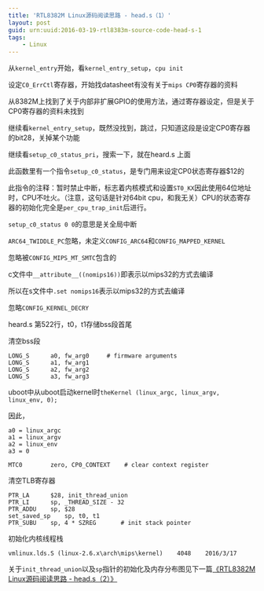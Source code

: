 ```yaml
---
title: 'RTL8382M Linux源码阅读思路 - head.s（1）'
layout: post
guid: urn:uuid:2016-03-19-rtl8383m-source-code-head-s-1
tags:
    - Linux
---
```


从`kernel_entry`开始，看`kernel_entry_setup`，`cpu init`

设定`C0_ErrCtl`寄存器，开始找datasheet有没有关于`mips CP0`寄存器的资料

从8382M上找到了关于内部非扩展GPIO的使用方法，通过寄存器设定，但是关于CP0寄存器的资料未找到

继续看`kernel_entry_setup`，既然没找到，跳过，只知道这段是设定CP0寄存器的bit28，关掉某个功能

继续看`setup_c0_status_pri`，搜索一下，就在heard.s 上面

此函数里有一个指令`setup_c0_status`，是专门用来设定CP0状态寄存器$12的

此指令的注释：暂时禁止中断，标志着内核模式和设置`ST0_KX`因此使用64位地址时，CPU不吐火。（注意，这句话是针对64bit cpu，和我无关）CPU的状态寄存器的初始化完全是`per_cpu_trap_init`后进行。

`setup_c0_status 0 0`的意思是关全局中断

`ARC64_TWIDDLE_PC`忽略，未定义`CONFIG_ARC64`和`CONFIG_MAPPED_KERNEL`

忽略被`CONFIG_MIPS_MT_SMTC`包含的

c文件中`__attribute__((nomips16))`即表示以mips32的方式去编译

所以在s文件中`.set nomips16`表示以mips32的方式去编译

忽略`CONFIG_KERNEL_DECRY`

heard.s 第522行，t0，t1存储bss段首尾

清空bss段

	LONG_S		a0, fw_arg0		# firmware arguments
	LONG_S		a1, fw_arg1
	LONG_S		a2, fw_arg2
	LONG_S		a3, fw_arg3
	
uboot中从uboot启动kernel时`theKernel (linux_argc, linux_argv, linux_env, 0);`

因此，

	a0 = linux_argc
	a1 = linux_argv
	a2 = linux_env
	a3 = 0

`MTC0        zero, CP0_CONTEXT    # clear context register`

清空TLB寄存器

	PTR_LA		$28, init_thread_union
	PTR_LI		sp, _THREAD_SIZE - 32
	PTR_ADDU	sp, $28
	set_saved_sp	sp, t0, t1
	PTR_SUBU	sp, 4 * SZREG		# init stack pointer

初始化内核线程栈

	vmlinux.lds.S (linux-2.6.x\arch\mips\kernel)    4048    2016/3/17

关于`init_thread_union`以及`sp`指针的初始化及内存分布图见下一篇[《RTL8382M Linux源码阅读思路 - head.s（2）》](/2016/03/19/rtl8383m-source-code-head-s-2.html) 